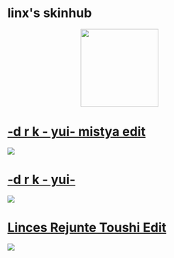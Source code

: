# linx's skinhub


<p align="center">
<a href="https://osu.ppy.sh/users/10970229">
   <img src="https://a.ppy.sh/10970229"  
       width="175"
       height="175"></a>
<br>

# [-d r k - yui- mistya edit](https://github.com/agutin727/Catamarca-skins/blob/main/players/linx/-%20d%20r%20k%20-%20Yui%20-%20Mistya%20Edit.osk)
[![](https://osu.ppy.sh/ss/19224935/663d)](https://github.com/agutin727/Catamarca-skins/blob/main/players/linx/-%20d%20r%20k%20-%20Yui%20-%20Mistya%20Edit.osk)

# [-d r k - yui-](https://github.com/agutin727/Catamarca-skins/blob/main/players/linx/-%20d%20r%20k%20-%20Yui%20-.osk)
[![](https://osu.ppy.sh/ss/19224956/22bd)](https://github.com/agutin727/Catamarca-skins/blob/main/players/linx/-%20d%20r%20k%20-%20Yui%20-.osk)

# [Linces Rejunte Toushi Edit](https://github.com/agutin727/Catamarca-skins/blob/main/players/linx/Linces%20Rejunte%20Toushi%20Edit.osk)
[![](https://osu.ppy.sh/ss/19224962/6988)](https://github.com/agutin727/Catamarca-skins/blob/main/players/linx/Linces%20Rejunte%20Toushi%20Edit.osk)
